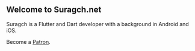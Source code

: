 ## Welcome to Suragch.net

Suragch is a Flutter and Dart developer with a background in Android and iOS.

Become a [Patron](https://www.patreon.com/user?u=32145209).
